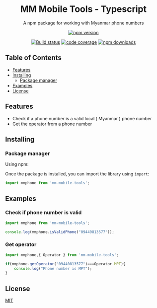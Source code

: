 <h1 align="center">
   MM Mobile Tools - Typescript
</h1>

<p align="center">A npm package for working with Myanmar phone numbers</p>

<div align="center">

[![npm version](https://img.shields.io/npm/v/mm-mobile-tools.svg?style=flat-square)](https://www.npmjs.org/package/mm-mobile-tools)

[![Build status](https://img.shields.io/github/actions/workflow/status/lwinmoehein/MM-Mobiile-Tools-JS/npm-publish.yml?branch=main&label=CI&logo=github&style=flat-square)](https://github.com/lwinmoehein/MM-Mobiile-Tools-JS/actions/workflows/npm-publish.yml)
[![code coverage](https://img.shields.io/coveralls/mzabriskie/mm-mobile-tools.svg?style=flat-square)](https://coveralls.io/r/lwinmoehein/mm-mobile-tools)
[![npm downloads](https://img.shields.io/npm/dm/mm-mobile-tools.svg?style=flat-square)](https://npm-stat.com/charts.html?package=mm-mobile-tools)

</div>

## Table of Contents

  - [Features](#features)
  - [Installing](#installing)
    - [Package manager](#package-manager)
  - [Examples](#examples)
  - [License](#license)
## Features

- Check if a phone number is a valid local ( Myanmar ) phone number 
- Get the operator from a phone number

## Installing

### Package manager

Using npm:

Once the package is installed, you can import the library using `import`: 

```js
import mmphone from 'mm-mobile-tools';
```

## Examples

### Check if phone number is valid

```js
import mmphone from 'mm-mobile-tools';

console.log(mmphone.isValidPhone("09440813577")); 
```
### Get operator

```js
import mmphone,{ Operator } from 'mm-mobile-tools';

if(mmphone.getOperator("09440813577")===Operator.MPT){
    console.log("Phone number is MPT"); 
}
```


## License

[MIT](LICENSE)
